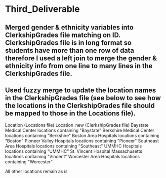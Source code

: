 # Third_Deliverable

## Merged gender & ethnicity variables into ClerkshipGrades file matching on ID. ClerkshipGrades file is in long format so students have more than one row of data therefore I used a left join to merge the gender & ethnicity info from one line to many lines in the ClerkshipGrades file.

## Used fuzzy merge to update the location names in the ClerkshipGrades file (see below to see how the locations in the ClerkshipGrades file should be mapped to those in the Locations file).
Location (Locations file)	            Location_new (ClerkshipGrades file)
Baystate Medical Center	              locations containing "Baystate"
Berkshire Medical Center	            locations containing "Berkshire"
Boston Area Hospitals	                locations containing "Boston"
Pioneer Valley Hospitals	            locations containing "Pioneer"
Southeast Area Hospitals	            locations containing "Southeast"
UMMHC Hospitals	                      locations containing "UMMHC"
St. Vincent Hospital Massachusetts	  locations containing "Vincent"
Worcester Area Hospitals	            locations containing "Worcester"

All other locations remain as is
